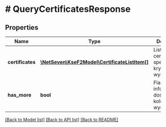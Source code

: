 # # QueryCertificatesResponse

## Properties

Name | Type | Description | Notes
------------ | ------------- | ------------- | -------------
**certificates** | [**\NetSeven\KseF2Model\CertificateListItem[]**](CertificateListItem.md) | Lista certyfikatów spełniających kryteria wyszukiwania. |
**has_more** | **bool** | Flaga informująca o dostępności kolejnej strony wyników. |

[[Back to Model list]](../../README.md#models) [[Back to API list]](../../README.md#endpoints) [[Back to README]](../../README.md)
